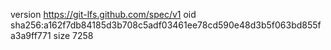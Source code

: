 version https://git-lfs.github.com/spec/v1
oid sha256:a162f7db84185d3b708c5adf03461ee78cd590e48d3b5f063bd855fa3a9ff771
size 7258
